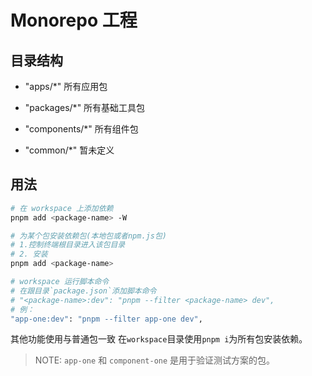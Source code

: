 # Monorepo 工程

## 目录结构

- "apps/\*" 所有应用包

- "packages/\*" 所有基础工具包
- "components/\*" 所有组件包
- "common/\*" 暂未定义

## 用法

```bash
# 在 workspace 上添加依赖
pnpm add <package-name> -W

# 为某个包安装依赖包(本地包或者npm.js包)
# 1.控制终端根目录进入该包目录
# 2. 安装
pnpm add <package-name>

# workspace 运行脚本命令
# 在跟目录`package.json`添加脚本命令
# "<package-name>:dev": "pnpm --filter <package-name> dev",
# 例：
"app-one:dev": "pnpm --filter app-one dev",
```

其他功能使用与普通包一致
在`workspace`目录使用`pnpm i`为所有包安装依赖。

> NOTE: `app-one` 和 `component-one` 是用于验证测试方案的包。

